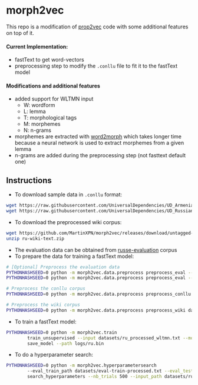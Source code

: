 # morph2vec

This repo is a modification of [prop2vec](https://github.com/oavraham1/prop2vec) code 
with some additional features on top of it.

#### Current Implementation:
* fastText to get word-vectors
* preprocessing step to modify the `.conllu` file to fit it to the fastText model

#### Modifications and additional features
* added support for WLTMN input
    * W: wordform
    * L: lemma
    * T: morphological tags
    * M: morphemes
    * N: n-grams
* morphemes are extracted with [word2morph](https://github.com/MartinXPN/word2morph)
which takes longer time because a neural network is used to extract
morphemes from a given lemma
* n-grams are added during the preprocessing step (not fasttext default one)

## Instructions
* To download sample data in `.conllu` format:
```bash
wget https://raw.githubusercontent.com/UniversalDependencies/UD_Armenian-ArmTDP/master/hy_armtdp-ud-train.conllu -P datasets
wget https://raw.githubusercontent.com/UniversalDependencies/UD_Russian-SynTagRus/master/ru_syntagrus-ud-train.conllu -P datasets
```

* To download the preprocessed wiki corpus:
```bash
wget https://github.com/MartinXPN/morph2vec/releases/download/untagged-3ea19837200f87346920/ru-wiki-text.zip -P datasets
unzip ru-wiki-text.zip
```

* The evaluation data can be obtained from [russe-evaluation](https://github.com/nlpub/russe-evaluation/blob/master/russe/evaluation/README.md) corpus
* To prepare the data for training a fastText model:
```bash
# [Optional] Preprocess the evaluation data
PYTHONHASHSEED=0 python -m morph2vec.data.preprocess preprocess_eval --input_path datasets/eval-train.txt --output_path datasets/eval-train-processed.txt --locale ru
PYTHONHASHSEED=0 python -m morph2vec.data.preprocess preprocess_eval --input_path datasets/eval-test.txt --output_path datasets/eval-test-processed.txt --locale ru

# Preprocess the conllu corpus
PYTHONHASHSEED=0 python -m morph2vec.data.preprocess preprocess_conllu --input_path datasets/ru_syntagrus-ud-train.conllu --output_path datasets/ru_processed_wltmn.txt  --locale ru

# Preprocess the wiki corpus
PYTHONHASHSEED=0 python -m morph2vec.data.preprocess preprocess_wiki datasets/ru-wiki-text.txt --output_path datasets/ru-wiki.wltmn --locale ru
```

* To train a fastText model:
```bash
PYTHONHASHSEED=0 python -m morph2vec.train 
        train_unsupervised --input datasets/ru_processed_wltmn.txt --model skipgram --props w+l+t+m+n --lr 0.025 --dim 200 --ws 2 --epoch 5 --minCount 5 --minCountLabel 0 --minn 3 --maxn 6 --neg 5 --wordNgrams 1 --loss ns --bucket 2000000 --thread 1 --lrUpdateRate 100 --t 1e-3 --label __label__ --verbose 2 --pretrainedVectors ""
        save_model --path logs/ru.bin
```

* To do a hyperparameter search:
```bash
PYTHONHASHSEED=0 python -m morph2vec.hyperparametersearch
        --eval_train_path datasets/eval-train-processed.txt --eval_test_path datasets/eval-test-processed.txt
        search_hyperparameters --nb_trials 500 --input_path datasets/ru_processed_wltmn.txt --props "w+l+t+m+n"
```
